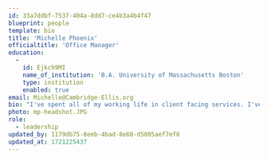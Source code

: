 ```yaml
---
id: 33a7ddbf-7537-404a-8dd7-ce4b3a4b4f47
blueprint: people
template: bio
title: 'Michelle Phoenix'
officialtitle: 'Office Manager'
education:
  -
    id: Ejkch9MI
    name_of_institution: 'B.A. University of Massachusetts Boston'
    type: institution
    enabled: true
email: Michelle@Cambridge-Ellis.org
bio: "I've spent all of my working life in client facing services. I've been a clerk at a record store, a unit coordinator on a surgical ward, a spa owner and operator, and an admin of various stripes. I get a lot of pleasure and satisfaction from helping people, be it problem solving, gathering resources, putting people at ease, or just being a friendly ear. My interests lie in racial justice, LGBTQIA+ advocacy, science & technology, nail art, nature photography, and live music. I'm really pleased to be part of the leadership team at Cambridge-Ellis and look forward to many years of service to the community."
photo: mp-headshot.JPG
role:
  - leadership
updated_by: 1179db75-8eeb-4bad-8e60-d5005aef7ef8
updated_at: 1721225437
---
```

